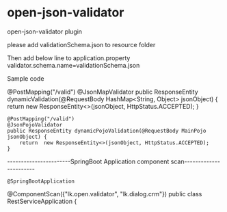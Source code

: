 # open-json-validator
open-json-validator plugin

please add validationSchema.json to resource folder

Then add below line to application.property
validator.schema.name=validationSchema.json


Sample code 

@PostMapping("/valid")
	@JsonMapValidator
    public ResponseEntity dynamicValidation(@RequestBody HashMap<String, Object> jsonObject) {
        return  new ResponseEntity<>(jsonObject, HttpStatus.ACCEPTED);
    }

	@PostMapping("/valid")
	@JsonPojoValidator
	public ResponseEntity dynamicPojoValidation(@RequestBody MainPojo jsonObject) {
		return  new ResponseEntity<>(jsonObject, HttpStatus.ACCEPTED);
	}
	
	
-----------------------SpringBoot Application component scan-----------------------

	@SpringBootApplication
@ComponentScan({"lk.open.validator", "lk.dialog.crm"})
public class RestServiceApplication {



